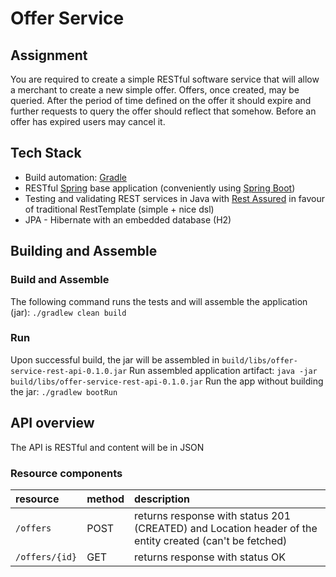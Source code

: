 # Offer Service

## Assignment

You are required to create a simple RESTful software service that will
allow a merchant to create a new simple offer. Offers, once created, may be
queried. After the period of time defined on the offer it should expire and
further requests to query the offer should reflect that somehow. Before an offer
has expired users may cancel it.

## Tech Stack

* Build automation: [Gradle](https://gradle.org/)
* RESTful [Spring](https://docs.spring.io/spring/docs/5.0.5.RELEASE/spring-framework-reference) base application
(conveniently using [Spring Boot](https://projects.spring.io/spring-boot/))
* Testing and validating REST services in Java with [Rest Assured](http://rest-assured.io/) in favour of traditional RestTemplate (simple + nice dsl)
* JPA - Hibernate with an embedded database (H2)

## Building and Assemble

### Build and Assemble
The following command runs the tests and will assemble the application (jar):
`./gradlew clean build`

### Run

Upon successful build, the jar will be assembled in `build/libs/offer-service-rest-api-0.1.0.jar`
Run assembled application artifact: `java -jar build/libs/offer-service-rest-api-0.1.0.jar`
Run the app without building the jar: `./gradlew bootRun`

## API overview
The API is RESTful and content will be in JSON

### Resource components

| resource      | method   |description                       |
|:--------------|:---------|:---------------------------------|
| `/offers`     |   POST   | returns response with status 201 (CREATED) and Location header of the entity created (can't be fetched) |
| `/offers/{id}`|   GET    | returns response with status OK  |
